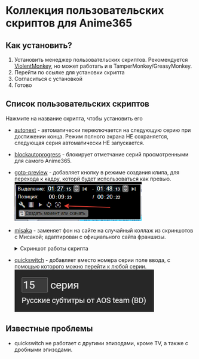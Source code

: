 Коллекция пользовательских скриптов для Anime365
=========

## Как установить?
1. Установить менеджер пользовательских скриптов. Рекомендуется [ViolentMonkey](https://violentmonkey.github.io/), но может работать и в TamperMonkey/GreasyMonkey.
2. Перейти по ссылке для установки скрипта
3. Согласиться с установкой
4. Готово

## Список пользовательских скриптов
Нажмите на название скрипта, чтобы установить его
* [autonext](https://github.com/DarkHole1/userscripts/raw/main/autonext.user.js) - автоматически переключается на следующую серию при достижении конца. Режим полного экрана НЕ сохраняется, следующая серия автоматически НЕ запускается.
* [blockautoprogress](https://github.com/DarkHole1/userscripts/raw/main/blockautoprogress.user.js) - блокирует отметчание серий просмотренными для самого Anime365.
* [goto-preview](https://github.com/DarkHole1/userscripts/raw/main/goto-preview.user.js) - добавляет кнопку в режиме создания клипа, для перехода к кадру, которй будет использоваться как превью.
  ![](./screenshots/goto-preview.png)
* [misaka](https://github.com/DarkHole1/userscripts/raw/main/misaka.user.js) - заменяет фон на сайте на случайный коллаж из скриншотов с Мисакой; адаптирован с официального сайта франшизы.
  <details>
    <summary>Скриншот работы скрипта</summary>
    
    ![](./screenshots/misaka.png)
  
  </details>
* [quickswitch](https://github.com/DarkHole1/userscripts/raw/main/misaka.user.js) - добавляет вместо номера серии поле ввода, с помощью которого можно перейти к любой серии.
  ![](./screenshots/quickswitch.png)

## Известные проблемы
* quickswitch не работает с другими эпизодами, кроме TV, а также с дробными эпизодами.
